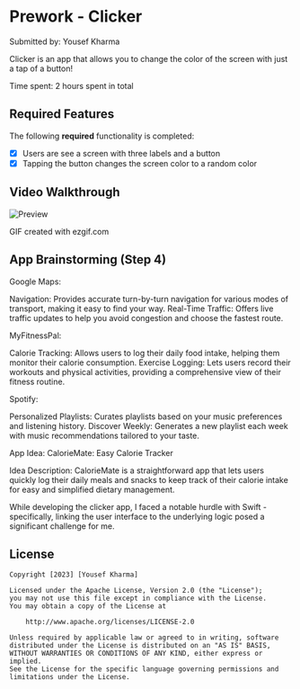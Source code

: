 # Prework - Clicker

Submitted by: Yousef Kharma

Clicker is an app that allows you to change the color of the screen with just a tap of a button!

Time spent: 2 hours spent in total

## Required Features

The following **required** functionality is completed:

- [x] Users are see a screen with three labels and a button
- [x] Tapping the button changes the screen color to a random color
 
## Video Walkthrough

![Preview](https://imgur.com/uszTwuc.gif)


GIF created with ezgif.com

## App Brainstorming (Step 4)

Google Maps:

Navigation: Provides accurate turn-by-turn navigation for various modes of transport, making it easy to find your way.
Real-Time Traffic: Offers live traffic updates to help you avoid congestion and choose the fastest route.

MyFitnessPal:

Calorie Tracking: Allows users to log their daily food intake, helping them monitor their calorie consumption.
Exercise Logging: Lets users record their workouts and physical activities, providing a comprehensive view of their fitness routine.

Spotify:

Personalized Playlists: Curates playlists based on your music preferences and listening history.
Discover Weekly: Generates a new playlist each week with music recommendations tailored to your taste.

App Idea: CalorieMate: Easy Calorie Tracker

Idea Description: CalorieMate is a straightforward app that lets users quickly log their daily meals and snacks to keep track of their calorie intake for easy and simplified dietary management.

While developing the clicker app, I faced a notable hurdle with Swift - specifically, linking the user interface to the underlying logic posed a significant challenge for me.

## License

    Copyright [2023] [Yousef Kharma]

    Licensed under the Apache License, Version 2.0 (the "License");
    you may not use this file except in compliance with the License.
    You may obtain a copy of the License at

        http://www.apache.org/licenses/LICENSE-2.0

    Unless required by applicable law or agreed to in writing, software
    distributed under the License is distributed on an "AS IS" BASIS,
    WITHOUT WARRANTIES OR CONDITIONS OF ANY KIND, either express or implied.
    See the License for the specific language governing permissions and
    limitations under the License.
